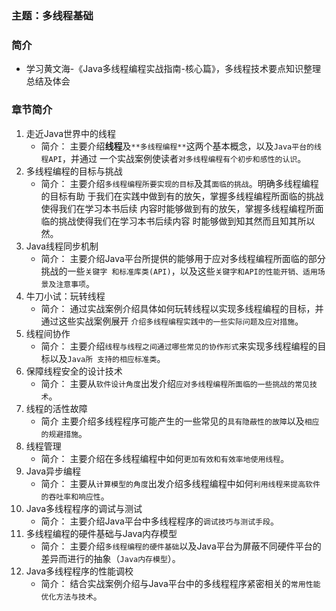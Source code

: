 ### 主题：多线程基础

### 简介
   + 学习黄文海-《Java多线程编程实战指南-核心篇》，多线程技术要点知识整理总结及体会

### 章节简介
   1. 走近Java世界中的线程
        - 简介：
        主要介绍**线程**及`**多线程编程**`这两个基本概念，以及`Java平台的线程API`，并通过
        一个实战案例使读者`对多线程编程有个初步和感性的认识`。
   2. 多线程编程的目标与挑战
        - 简介：
        主要介绍`多线程编程所要实现的目标`及其`面临的挑战`。明确多线程编程的目标有助
        于我们在实践中做到有的放矢，掌握多线程编程所面临的挑战使得我们在学习本书后续
        内容时能够做到有的放矢，掌握多线程编程所面临的挑战使得我们在学习本书后续内容
        时能够做到知其然而且知其所以然。
   3. Java线程同步机制
        - 简介：
        主要介绍Java平台所提供的能够用于应对多线程编程所面临的部分挑战的一些`关键字
        和标准库类(API)`，以及这些`关键字和API的性能开销、适用场景及注意事项`。
   4. 牛刀小试：玩转线程
        - 简介：
        通过实战案例介绍具体如何玩转线程以实现多线程编程的目标，并通过这些实战案例展开
        `介绍多线程编程实践中的一些实际问题及应对措施`。
   5. 线程间协作
        - 简介：
        主要介绍`线程与线程之间通过哪些常见的协作形式`来实现多线程编程的目标以及`Java所
        支持的相应标准类`。
   6. 保障线程安全的设计技术
        - 简介：
        主要从`软件设计角度`出发介绍`应对多线程编程所面临的一些挑战的常见技术`。
   7. 线程的活性故障
        - 简介
        主要介绍多线程程序可能产生的一些常见的`具有隐蔽性的故障`以及`相应的规避措施`。
   8. 线程管理
        - 简介：
        主要介绍在多线程编程中如何`更加有效和有效率地使用线程`。
   9. Java异步编程
        - 简介：
        主要从`计算模型的角度`出发介绍多线程编程中如何`利用线程来提高软件的吞吐率和响应性`。
   10. Java多线程程序的调试与测试
        - 简介：
        主要介绍Java平台中多线程程序的`调试技巧与测试手段`。
   11. 多线程编程的硬件基础与Java内存模型
        - 简介：
        主要介绍`多线程编程的硬件基础`以及Java平台为屏蔽不同硬件平台的差异而进行的抽象（`Java内存模型`）。
   12. Java多线程程序的性能调校
        - 简介：
        结合实战案例介绍与Java平台中的多线程程序紧密相关的`常用性能优化方法与技术`。
